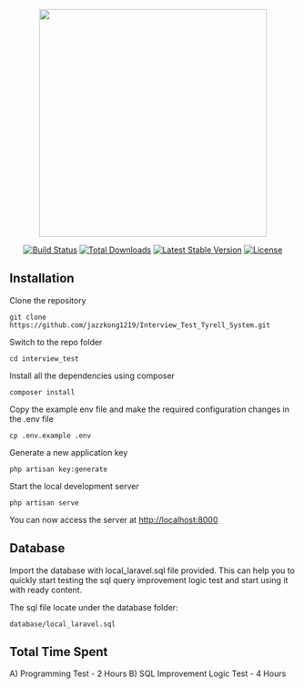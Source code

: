 <p align="center"><a href="https://laravel.com" target="_blank"><img src="https://raw.githubusercontent.com/laravel/art/master/logo-lockup/5%20SVG/2%20CMYK/1%20Full%20Color/laravel-logolockup-cmyk-red.svg" width="400"></a></p>

<p align="center">
<a href="https://travis-ci.org/laravel/framework"><img src="https://travis-ci.org/laravel/framework.svg" alt="Build Status"></a>
<a href="https://packagist.org/packages/laravel/framework"><img src="https://img.shields.io/packagist/dt/laravel/framework" alt="Total Downloads"></a>
<a href="https://packagist.org/packages/laravel/framework"><img src="https://img.shields.io/packagist/v/laravel/framework" alt="Latest Stable Version"></a>
<a href="https://packagist.org/packages/laravel/framework"><img src="https://img.shields.io/packagist/l/laravel/framework" alt="License"></a>
</p>

## Installation

Clone the repository
```
git clone https://github.com/jazzkong1219/Interview_Test_Tyrell_System.git
```
Switch to the repo folder
```
cd interview_test
```
Install all the dependencies using composer
```
composer install
```
Copy the example env file and make the required configuration changes in the .env file
```
cp .env.example .env
```
Generate a new application key
```
php artisan key:generate
```
Start the local development server
```
php artisan serve
```
You can now access the server at [http://localhost:8000](http://localhost:8000)

## Database

Import the database with local_laravel.sql file provided. This can help you to quickly start testing the sql query improvement logic test and start using it with ready content.

The sql file locate under the database folder:
```
database/local_laravel.sql
```

## Total Time Spent

A) Programming Test - 2 Hours
B) SQL Improvement Logic Test - 4 Hours
